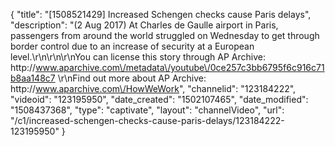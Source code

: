 {
    "title": "[1508521429] Increased Schengen checks cause Paris delays",
    "description": "(2 Aug 2017) At Charles de Gaulle airport in Paris, passengers from around the world struggled on Wednesday to get through border control due to an increase of security at a European level.\r\n\r\n\r\nYou can license this story through AP Archive: http:\/\/www.aparchive.com\/metadata\/youtube\/0ce257c3bb6795f6c916c71b8aa148c7 \r\nFind out more about AP Archive: http:\/\/www.aparchive.com\/HowWeWork",
    "channelid": "123184222",
    "videoid": "123195950",
    "date_created": "1502107465",
    "date_modified": "1508437368",
    "type": "captivate",
    "layout": "channelVideo",
    "url": "\/c1\/increased-schengen-checks-cause-paris-delays\/123184222-123195950"
}